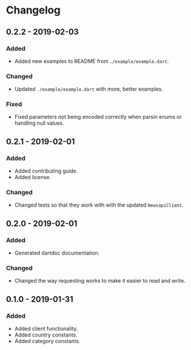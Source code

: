 # Changelog

## 0.2.2 - 2019-02-03

### Added
- Added new examples to README from `./example/example.dart`.

### Changed
- Updated `./example/example.dart` with more, better examples.

### Fixed
- Fixed parameters not being encoded correctly when parsin enums or handling null values.

## 0.2.1 - 2019-02-01

### Added
- Added contributing guide.
- Added license.

### Changed
- Changed tests so that they work with with the updated `NewsapiClient`.

## 0.2.0 - 2019-02-01

### Added
- Generated dartdoc documentation.

### Changed
- Changed the way requesting works to make it easier to read and write.

## 0.1.0 - 2019-01-31

### Added
- Added client functionality.
- Added country constants.
- Added category constants.
